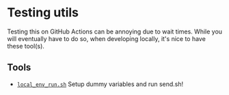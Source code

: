 # Testing utils
Testing this on GitHub Actions can be annoying due to wait times. While you will eventually have to do so, when developing locally, it's nice to have these tool(s).

## Tools
- [`local_env_run.sh`](local_env_run.sh) Setup dummy variables and run send.sh!